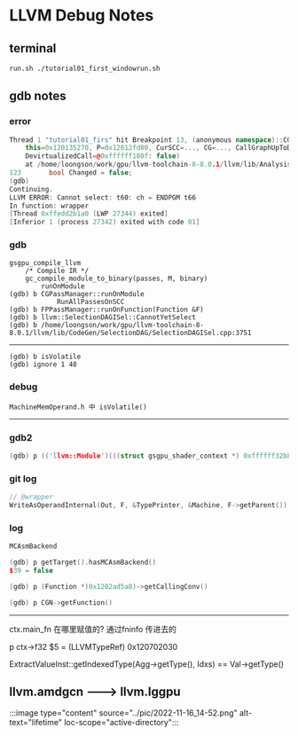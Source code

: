 # LLVM Debug Notes

## terminal

```bash
run.sh ./tutorial01_first_windowrun.sh 
```

## gdb notes

### error

```cpp
Thread 1 "tutorial01_firs" hit Breakpoint 13, (anonymous namespace)::CGPassManager::RunPassOnSCC (
    this=0x120135270, P=0x12012fd80, CurSCC=..., CG=..., CallGraphUpToDate=@0xffffff176f: true,
    DevirtualizedCall=@0xffffff180f: false)
    at /home/loongson/work/gpu/llvm-toolchain-8-8.0.1/llvm/lib/Analysis/CallGraphSCCPass.cpp:123
123       bool Changed = false;
(gdb)
Continuing.
LLVM ERROR: Cannot select: t60: ch = ENDPGM t66
In function: wrapper
[Thread 0xffedd2b1a0 (LWP 27344) exited]
[Inferior 1 (process 27342) exited with code 01]

```

### gdb

```text
gsgpu_compile_llvm
    /* Compile IR */
    gc_compile_module_to_binary(passes, M, binary)
        runOnModule
(gdb) b CGPassManager::runOnModule 
            RunAllPassesOnSCC
(gdb) b FPPassManager::runOnFunction(Function &F)
(gdb) b llvm::SelectionDAGISel::CannotYetSelect
(gdb) b /home/loongson/work/gpu/llvm-toolchain-8-8.0.1/llvm/lib/CodeGen/SelectionDAG/SelectionDAGISel.cpp:3751
```

------

```text
(gdb) b isVolatile
(gdb) ignore 1 48
```

### debug

```text
MachineMemOperand.h 中 isVolatile()
```

------

### gdb2

```cpp
(gdb) p (('llvm::Module')(((struct gsgpu_shader_context *) 0xffffff32b8)->gallivm.module))

```

### git log

```cpp
// @wrapper
WriteAsOperandInternal(Out, F, &TypePrinter, &Machine, F->getParent());


```

### log

```cpp
MCAsmBackend

(gdb) p getTarget().hasMCAsmBackend()
$39 = false

(gdb) p (Function *)0x1202ad5a8)->getCallingConv()

(gdb) p CGN->getFunction()
```

-----

ctx.main_fn 在哪里赋值的?
通过fninfo 传进去的

p ctx->f32
$5 = (LLVMTypeRef) 0x120702030

ExtractValueInst::getIndexedType(Agg->getType(), Idxs) == Val->getType()

## llvm.amdgcn ---> llvm.lggpu

:::image type="content" source="../pic/2022-11-16_14-52.png" alt-text="lifetime" loc-scope="active-directory":::

```cpp




```
